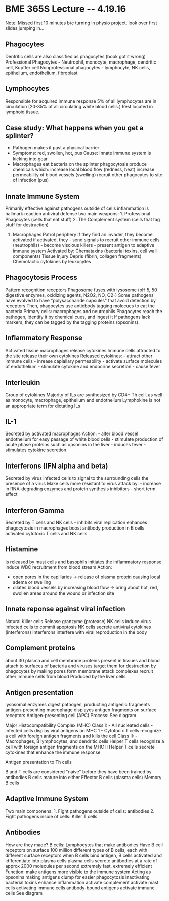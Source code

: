 BME 365S Lecture -- 4.19.16
==

Note: Missed first 10 minutes b/c turning in physio project, look over first slides
jumping in...

Phagocytes
-
Dentritic cells are also classified as phagocytes (book got it wrong)
Professional Phagocytes
	- Neutrophil, monocyte, macrophage, dendritic cell, Kupffer cell
Nonprofessional phagocytes
	- lymphocyte, NK cells, epithelium, endothelium, fibroblast

Lymphocytes
-
Responsible for acquired immune response
5% of all lymphocytes are in circulation (20-35% of all circulating white blood cells.)
	Rest located in lymphoid tissue.

Case study: What happens when you get a splinter?
-
- Pathogen makes it past a physical barrier
- Symptoms: red, swollen, hot, pus
	Cause: Innate immune system is kicking into gear
- Macrophages eat bacteria on the splinter
	phagocytosis
	produce chemicals which:
		increase local blood flow (redness, heat)
		increase permeability of blood vessels (swelling)
		recruit other phagocytes to site of infection (pus)

Innate Immune System
-
Primarily effective against pathogens outside of cells
inflammation is hallmark reaction
antiviral defense
two main weapons:
	1. Professional Phagocytes (cells that eat stuff)
	2. The Complement system (cells that tag stuff for destruction)

1. Macrophages
	Patrol periphery
	If they find an invader, they become activated
	if activated, they
		- send signals to recruit other immune cells (neutrophils)
		- become viscious killers
		- present antigen to adaptive immune system
	Activated by:
		Chemataxins (bacterial toxins, cell wall components)
		Tissue Injury Depris (fibrin, collagen fragments)
		Chemotactic cytokines by leukocytes

Phagocytosis Process
-
Pattern recognition receptors
Phagosome fuses with lysosome (pH 5, 50 digestive enzymes, oxidizing agents, N2O2, NO, O2-)
Some pathogens have evolved to have "polysaccharide capsules" that avoid detection by receptors
	Then, phagocytes use antiobody tagging molecues to eat the bacteria
Primary cells: macrophages and neutrophils
Phagocytes reach the pathogen, identify it by chemical cues, and ingest it
If pathogens lack markers, they can be tagged by the tagging proteins (opsonins).

Inflammatory Response
-
Activated tissue macrophages release cytokines
Immune cells attracted to the site release their own cytokines
Released cytokines:
	- attract other immune cells
	- inrease capiallary permeability
	- activate surface molecules of endothelium
	- stimulate cytokine and endocrine secretion
	- cause fever

Interleukin
-
Group of cytokines
Majority of ILs are synthesized by CD4+ Th cell, as well as monocyte, macrophage, epithelium and endothelium
Lymphokine is not an appropriate term for dictating ILs

IL-1
-
Secreted by activated macrophages
Action:
	- alter blood vessel endothelium for easy passage of white blood cells
	- stimulate production of acute phase proteins such as opsonins in the liver
	- induces fever
	- stimulates cytokine secretion

Interferons (IFN alpha and beta)
-
Secreted by virus infected cells to signal to the surrounding cells the presence of a virus
	Make cells more resistant to virus attack by:
		- increase in RNA-degrading enzymes and protein synthesis inhibitors
		- short term effect

Interferon Gamma
-
Secreted by T cells and NK cells
	- inhibits viral replication
	enhances phagocytosis in macrophages
	boost antibody production in B cells
	activated cytotoxic T cells and NK cells

Histamine
-
Is released by mast cells and basophils
initiates the inflammatory response
induce WBC recruitment from blood stream
Action:
- open pores in the capillaries -> release of plasma protein causing local adema or swelling
- dilates blood vessels by increasing blood flow -> bring about hot, red, swollen areas 
	around the wound or infection site

Innate reponse against viral infection
-
Natural Killer cells
Release granzyme (protease)
NK cells induce virus infected cells to commit apoptosis
NK cells secrete antiviral cytokines (interferons)
Interferons interfere with viral reproduction in the body

Complement proteins
-
about 30 plasma and cell membrane proteins
present in tissues and blood
attach to surfaces of bacteria and viruses
	target them for destruction by phagocytes by making pores
	form membrane attack complexes
recruit other immune cells from blood
Produced by the liver cells

Antigen presentation
-
lysosomal enzymes digest pathogen, producting antigenic fragments
antigen-presenting macrophage displayes antigen fragments on surface receptors 
	Antigen-presenting cell (APC)
Process:
	See diagram

Major Histocompatibility Complex (MHC)
	Class I: 
		- All nucleated cells
		- infected cells display viral antigens on MHC 1
		- Cytotocix T cells recognize a cell with foreign antigen fragments and kills the cell
	Class II:
		- Macrophages, B lymphocytes, and dendritic cells
		Helper T cells recognize a cell with foreign antigen fragments on the MHC II
		Helper T cells secrete cytokines that enhance the immune response
	
Antigen presentation to Th cells

B and T cells are considered "naive" before they have been trained by antibodies
B cells mature into either
	Effector B cells (plasma cells)
	Memory B cells

Adaptive Immune System
-
Two main componens:
	1. Fight pathogens outside of cells: antibodies
	2. Fight pathogens inside of cells: Killer T cells

Antibodies
-
How are they made?
B cells:
	Lymphocytes that make antibodies
	Have B cell receptors on surface
	100 million different types of B cells, each with different surface receptors
	when B cells bind antigen, 
		B cells activated and idfferentiate into plasma cells
		plasma cells secrete antibodies at a rate of approx 2000 molecules per second
			extremely fast, extremely efficient
Function:
make antigens more visible to the immune system
	Acting as opsonins
	making antigens clump for easier phagocytosis
	inactivating bacterial toxins
enhance inflammation
	activate complement
	activate mast cells
activating immune cells
	antibody-bound antigens activate immune cells
See diagram


